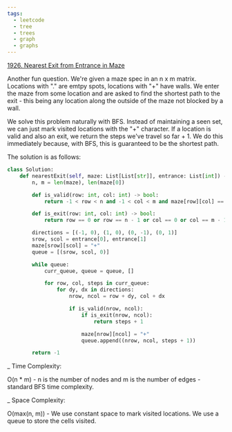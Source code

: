 ```yaml
---
tags:
  - leetcode
  - tree
  - trees
  - graph
  - graphs
---
```


<a href="https://leetcode.com/problems/nearest-exit-from-entrance-in-maze/">
1926. Nearest Exit from Entrance in Maze</a>

Another fun question. We're given a maze spec in an n x m matrix. Locations with
"." are emtpy spots, locations with "+" have walls. We enter the maze from some
location and are asked to find the shortest path to the exit - this being any
location along the outside of the maze not blocked by a wall.

We solve this problem naturally with BFS. Instead of maintaining a seen set, we
can just mark visited locations with the "+" character. If a location is valid
and also an exit, we return the steps we've travel so far + 1. We do this
immediately because, with BFS, this is guaranteed to be the shortest path.

The solution is as follows:

```python
class Solution:
    def nearestExit(self, maze: List[List[str]], entrance: List[int]) -> int:
        n, m = len(maze), len(maze[0])

        def is_valid(row: int, col: int) -> bool:
            return -1 < row < n and -1 < col < m and maze[row][col] == "."

        def is_exit(row: int, col: int) -> bool:
            return row == 0 or row == n - 1 or col == 0 or col == m - 1

        directions = [(-1, 0), (1, 0), (0, -1), (0, 1)]
        srow, scol = entrance[0], entrance[1]
        maze[srow][scol] = "+"
        queue = [(srow, scol, 0)]

        while queue:
            curr_queue, queue = queue, []

            for row, col, steps in curr_queue:
                for dy, dx in directions:
                    nrow, ncol = row + dy, col + dx

                    if is_valid(nrow, ncol):
                        if is_exit(nrow, ncol):
                            return steps + 1

                        maze[nrow][ncol] = "+"
                        queue.append((nrow, ncol, steps + 1))

        return -1
```

\_ Time Complexity:

O(n \* m) - n is the number of nodes and m is the number of edges - standard BFS
time complexity.

\_ Space Complexity:

O(max(n, m)) - We use constant space to mark visited locations. We use a queue
to store the cells visited.
